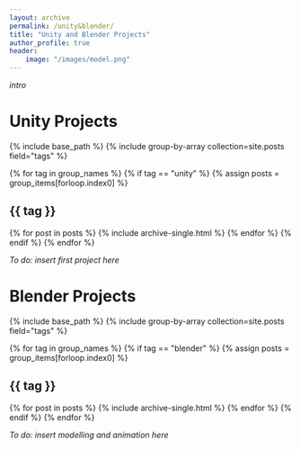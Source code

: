 ```yaml
---
layout: archive
permalink: /unity&blender/
title: "Unity and Blender Projects"
author_profile: true
header:
    image: "/images/model.png"
---
```


*intro*

# Unity Projects

{% include base_path %}
{% include group-by-array collection=site.posts field="tags" %}

{% for tag in group_names %}
{% if tag == "unity" %}
  {% assign posts = group_items[forloop.index0] %}
  <h2 id="{{ tag | slugify }}" class="archive__subtitle">{{ tag }}</h2>
  {% for post in posts %}
    {% include archive-single.html %}
  {% endfor %}
{% endif %}
{% endfor %}

*To do: insert first project here*

# Blender Projects

{% include base_path %}
{% include group-by-array collection=site.posts field="tags" %}

{% for tag in group_names %}
{% if tag == "blender" %}
  {% assign posts = group_items[forloop.index0] %}
  <h2 id="{{ tag | slugify }}" class="archive__subtitle">{{ tag }}</h2>
  {% for post in posts %}
    {% include archive-single.html %}
  {% endfor %}
{% endif %}
{% endfor %}

*To do: insert modelling and animation here*